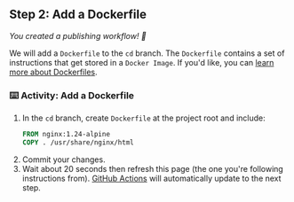 <!--
  <<< Author notes: Step 2 >>>
  Start this step by acknowledging the previous step.
  Define terms and link to docs.github.com.
-->

## Step 2: Add a Dockerfile

_You created a publishing workflow! :tada:_

We will add a `Dockerfile` to the `cd` branch. The `Dockerfile` contains a set of instructions that get stored in a `Docker Image`. If you'd like, you can [learn more about Dockerfiles](https://docs.docker.com/engine/reference/builder/).

### :keyboard: Activity: Add a Dockerfile

1. In the `cd` branch, create `Dockerfile` at the project root and include:
   ```dockerfile
   FROM nginx:1.24-alpine
   COPY . /usr/share/nginx/html
   ```
1. Commit your changes.
1. Wait about 20 seconds then refresh this page (the one you're following instructions from). [GitHub Actions](https://docs.github.com/en/actions) will automatically update to the next step.
